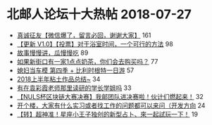 # 北邮人论坛十大热帖 2018-07-27

- [真诚征友【微信爆了，留言必回，谢谢大家】](https://bbs.byr.cn/article/Friends/1882360) 161
- [【更新 V1.0】【投票】对于浴室时间，一个可行的方法](https://bbs.byr.cn/article/Talking/6028872) 98
- [故事慢慢讲，瓜慢慢吃](https://bbs.byr.cn/article/Feeling/3067227) 89
- [如果新街口有一家1点点奶茶，你们会去购买吗？](https://bbs.byr.cn/article/Food/494875) 77
- [媳妇当车模 第四季 + 比利时根特一日游](https://bbs.byr.cn/article/Photo/265625) 57
- [2018上半年粘土作品总结~](https://bbs.byr.cn/article/Picture/3217569) 34
- [有在袁彩霞老师那里读研的学长学姐吗](https://bbs.byr.cn/article/AimGraduate/1147320) 33
- [【NULS杯区块链大赛决赛】我邮团队进决赛啦！伙计们燃起来！](https://bbs.byr.cn/article/Entrepreneurship/24369) 32
- [开个楼，大家有什么实习或者找工作的问题都可以来问（开发方向](https://bbs.byr.cn/article/Job/1980940) 24
- [【转】超神准！星座小王子独创的新型占卜、來一起試玩一下！](https://bbs.byr.cn/article/Constellations/326533) 19


